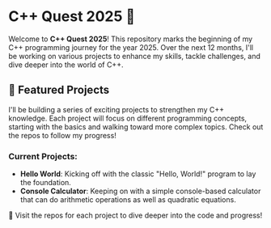 # C++ Quest 2025 🚀

Welcome to **C++ Quest 2025**! This repository marks the beginning of my C++ programming journey for the year 2025. Over the next 12 months, I'll be working on various projects to enhance my skills, tackle challenges, and dive deeper into the world of C++.

## 🚨 Featured Projects

I'll be building a series of exciting projects to strengthen my C++ knowledge. Each project will focus on different programming concepts, starting with the basics and walking toward more complex topics. Check out the repos to follow my progress!

### Current Projects:
- **Hello World**: Kicking off with the classic "Hello, World!" program to lay the foundation.
- **Console Calculator**: Keeping on with a simple console-based calculator that can do arithmetic operations as well as quadratic equations.

🔗 Visit the repos for each project to dive deeper into the code and progress!
